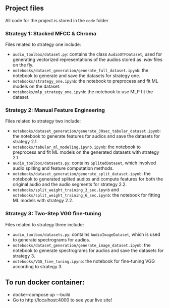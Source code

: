 ## Project files

All code for the project is stored in the `code` folder

### Strategy 1: Stacked MFCC & Chroma

Files related to strategy one include:

- `audio_toolbox/dataset.py`: contains the class `AudioOTFDataset`, used for generating vectorized representations of the audios stored as *.wav* files on the fly.
- `notebooks/dataset_generation/generate_full_dataset.ipynb`: the notebook to generate and save the datasets for strategy one.
- `notebooks/strategy_one.ipynb`: the notebook to preprocess and fit ML models on the dataset.
- `notebooks/mlp_strategy_one.ipynb`: the notebook to use MLP fit the dataset.

### Strategy 2: Manual Feature Engineering

Files related to strategy two include:

- `notebooks/dataset_generation/generate_30sec_tabular_dataset.ipynb`: the notebook to generate features for audios and save the datasets for strategy 2.1.
- `notebooks/tabular_ml_modeling.ipynb.ipynb`: the notebook to preprocess and fit ML models on the generated datasets with strategy 2.1.
- `audio_toolbox/datasets.py`: contains `SplitedDataset`, which involved audio spliting and feature computation methods.
- `notebooks/dataset_generation/generate_split_dataset.ipynb`: the notebook to generated splited audios and compute features for both the original audio and the audio segments for strategy 2.2.
- `notebooks/split_weight_training_3_sec.ipynb` and `notebooks/split_weight_training_6_sec.ipynb`: the notebook for fitting ML models with strategy 2.2.
  
### Strategy 3: Two-Step VGG fine-tuning

Files related to strategy three include:

- `audio_toolbox/datasets.py`: contains `AudioImageDataset`, which is used to generate spectrograms for audios.
- `notebooks/dataset_generation/generate_image_dataset.ipynb`: the notebook to generate spectrograms for audios and save the datasets for strategy 3.
- `notebooks/VGG_fine_tuning.ipynb`: the notebook for fine-tuning VGG according to strategy 3.

## To run docker container:

- docker-compose up --build
- Go to http://localhost:4000 to see your live site!
